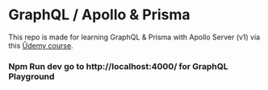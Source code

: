 # GraphQL / Apollo & Prisma 
This repo is made for learning GraphQL & Prisma with Apollo Server (v1)
via this [Ûdemy course](https://www.udemy.com/course/graphql-bootcamp/). 
### Npm Run dev go to http://localhost:4000/ for GraphQL Playground
